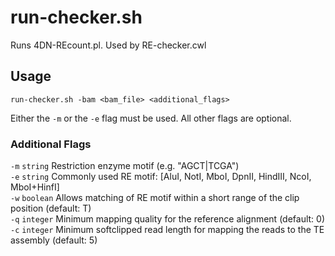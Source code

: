 # run-checker.sh
Runs 4DN-REcount.pl. Used by RE-checker.cwl

## Usage
```
run-checker.sh -bam <bam_file> <additional_flags>
```
Either the `-m` or the `-e` flag must be used. All other flags are optional.

### Additional Flags
`-m` `string`    Restriction enzyme motif (e.g. "AGCT|TCGA") \
`-e` `string`    Commonly used RE motif: [AluI, NotI, MboI, DpnII, HindIII, NcoI, MboI+HinfI] \
`-w` `boolean`   Allows matching of RE motif within a short range of the clip position (default: T) \
`-q` `integer`   Minimum mapping quality for the reference alignment (default: 0) \
`-c` `integer`   Minimum softclipped read length for mapping the reads to the TE assembly (default: 5)
